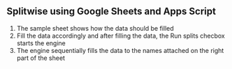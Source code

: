 ## Splitwise using Google Sheets and Apps Script

1. The sample sheet shows how the data should be filled
2. Fill the data accordingly and after filling the data, the Run splits checbox starts the engine
3. The engine sequentially fills the data to the names attached on the right part of the sheet
